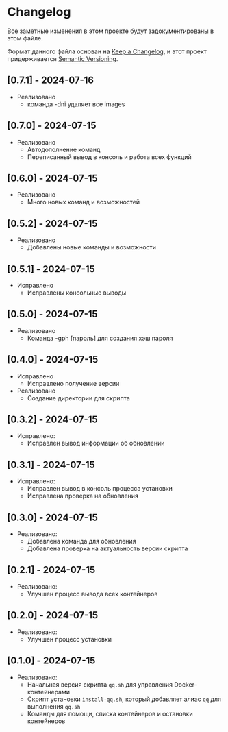 # Changelog

Все заметные изменения в этом проекте будут задокументированы в этом файле.

Формат данного файла основан на [Keep a Changelog](https://keepachangelog.com/en/1.0.0/),
и этот проект придерживается [Semantic Versioning](https://semver.org/spec/v2.0.0.html).

## [0.7.1] - 2024-07-16

- Реализовано
  - команда -dni удаляет все <none> images

## [0.7.0] - 2024-07-15

- Реализовано
  - Автодополнение команд
  - Переписанный вывод в консоль и работа всех функций

## [0.6.0] - 2024-07-15

- Реализовано
  - Много новых команд и возможностей

## [0.5.2] - 2024-07-15

- Реализовано
  - Добавлены новые команды и возможности

## [0.5.1] - 2024-07-15

- Исправлено
  - Исправлены консольные выводы

## [0.5.0] - 2024-07-15

- Реализовано
  - Команда -gph [пароль] для создания хэш пароля

## [0.4.0] - 2024-07-15
- Исправлено 
  - Исправлено получение версии
- Реализовано
  - Создание директории для скрипта

## [0.3.2] - 2024-07-15
- Исправлено:
  - Исправлен вывод информации об обновлении

## [0.3.1] - 2024-07-15
- Исправлено:
  - Исправлен вывод в консоль процесса установки
  - Исправлена проверка на обновления

## [0.3.0] - 2024-07-15
- Реализовано:
  - Добавлена команда для обновления
  - Добавлена проверка на актуальность версии скрипта

## [0.2.1] - 2024-07-15
- Реализовано:
  - Улучшен процесс вывода всех контейнеров

## [0.2.0] - 2024-07-15
- Реализовано:
  - Улучшен процесс установки

## [0.1.0] - 2024-07-15
- Реализовано:
  - Начальная версия скрипта `qq.sh` для управления Docker-контейнерами
  - Скрипт установки `install-qq.sh`, который добавляет алиас `qq` для выполнения `qq.sh`
  - Команды для помощи, списка контейнеров и остановки контейнеров
